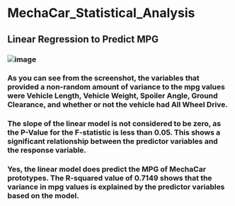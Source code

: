 # MechaCar_Statistical_Analysis
## Linear Regression to Predict MPG
### ![image](https://user-images.githubusercontent.com/111928259/215292918-a1db4d21-9648-4939-ab39-56d430f94538.png)

### As you can see from the screenshot, the variables that provided a non-random amount of variance to the mpg values were Vehicle Length, Vehicle Weight, Spoiler Angle, Ground Clearance, and whether or not the vehicle had All Wheel Drive. 
### The slope of the linear model is not considered to be zero, as the P-Value for the F-statistic is less than 0.05. This shows a significant relationship between the predictor variables and the response variable. 
### Yes, the linear model does predict the MPG of MechaCar prototypes. The R-squared value of 0.7149 shows that the variance in mpg values is explained by the predictor variables based on the model. 

